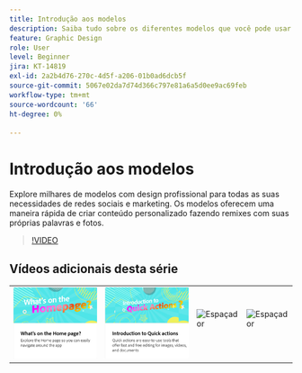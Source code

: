 ```yaml
---
title: Introdução aos modelos
description: Saiba tudo sobre os diferentes modelos que você pode usar para iniciar seus projetos
feature: Graphic Design
role: User
level: Beginner
jira: KT-14819
exl-id: 2a2b4d76-270c-4d5f-a206-01b0ad6dcb5f
source-git-commit: 5067e02da7d74d366c797e81a6a5d0ee9ac69feb
workflow-type: tm+mt
source-wordcount: '66'
ht-degree: 0%

---
```


# Introdução aos modelos

Explore milhares de modelos com design profissional para todas as suas necessidades de redes sociais e marketing. Os modelos oferecem uma maneira rápida de criar conteúdo personalizado fazendo remixes com suas próprias palavras e fotos.

>[!VIDEO](https://video.tv.adobe.com/v/3426927?quality=12&learn=on&hidetitle=true)

## Vídeos adicionais desta série

<table style="table-layout:fixed">
<tr>
 <td>
      <a href="get-started.md">
         <img alt="O que há na Página Inicial" src="assets/home-page.png" />
      </a>
 </td>
 <td>
      <a href="quick-actions.md">
         <img alt="Introdução às ações rápidas" src="assets/quick-actions.png" />
      </a>
 </td>
 <td>
      <img alt="Espaçador" src="../assets/Whitespacer.png" />
      <div>
      <br>
   </td>
    <td>
      <img alt="Espaçador" src="../assets/Whitespacer.png" />
      <div>
      <br>
   </td>
</tr>
</table>
